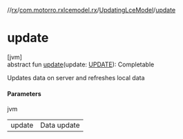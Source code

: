//[rx](../../../index.md)/[com.motorro.rxlcemodel.rx](../index.md)/[UpdatingLceModel](index.md)/[update](update.md)

# update

[jvm]\
abstract fun [update](update.md)(update: [UPDATE](index.md)): Completable

Updates data on server and refreshes local data

#### Parameters

jvm

| | |
|---|---|
| update | Data update |
